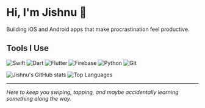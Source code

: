 # Hi, I'm Jishnu 👋

Building iOS and Android apps that make procrastination feel productive.

## Tools I Use
![Swift](https://img.shields.io/badge/Swift-F05138?style=flat&logo=swift&logoColor=white)
![Dart](https://img.shields.io/badge/Dart-0175C2?style=flat&logo=dart&logoColor=white)
![Flutter](https://img.shields.io/badge/Flutter-02569B?style=flat&logo=flutter&logoColor=white)
![Firebase](https://img.shields.io/badge/Firebase-FFCA28?style=flat&logo=firebase&logoColor=black)
![Python](https://img.shields.io/badge/Python-3776AB?style=flat&logo=python&logoColor=white)
![Git](https://img.shields.io/badge/Git-F05032?style=flat&logo=git&logoColor=white)

![Jishnu's GitHub stats](https://github-readme-stats.vercel.app/api?username=Jishnu075&show_icons=true&locale=en)
![Top Languages](https://github-readme-stats.vercel.app/api/top-langs/?username=Jishnu075&layout=compact)

---

*Here to keep you swiping, tapping, and maybe accidentally learning something along the way.*
